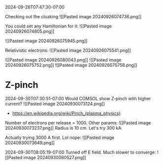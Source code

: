 2024-09-26T07:47:30-07:00

Checking out the cloaking
![[Pasted image 20240926074736.png]]

You could set any Hamiltonian for it:
![[Pasted image 20240926074805.png]]

![[Pasted image 20240926075945.png]]


Relativistic electrons:
![[Pasted image 20240926075541.png]]

![[Pasted image 20240926080043.png]]
![[Pasted image 20240926075752.png]]
![[Pasted image 20240926075758.png]]

# Z-pinch
2024-09-30T07:30:51-07:00
Would COMSOL show Z-pinch with higher current?
![[Pasted image 20240930073124.png]]
- https://en.wikipedia.org/wiki/Pinch_(plasma_physics)


Number of electrons per release = 1000.
Other params:
![[Pasted image 20240930073237.png]]
Radius is 10 cm.
Let's try 300 kA.

Actually trying 3000 A first.
Lol nope:
![[Pasted image 20240930073649.png]]

2024-09-30T08:05:19-07:00
Turned off E field. Much slower to converge:
![[Pasted image 20240930080527.png]]

